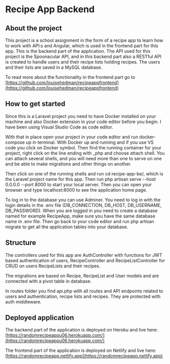 # Recipe App Backend

## About the project
This project is a school assignment in the form of a recipe app to learn how to work with API:s and Angular, which is used in the frontend part for this app. This is the backend part of the application. The API used for this project is the Spoonacular API, and in this backend part also a RESTful API is created to handle users and their recipe lists holding recipes. The users and their lists are saved in a MySQL database.

To read more about the functionality in the frontend part go to [https://github.com/louisehedman/recipeappfrontend](https://github.com/louisehedman/recipeappfrontend)

## How to get started
Since this is a Laravel project you need to have Docker installed on your machine and also Docker extension in your code editor before you begin. I have been using Visual Studio Code as code editor.

With that in place open your project in your code editor and run docker-compose up in terminal. With Docker up and running and if you use VS code you click on Docker symbol. Then find the running container for your project, right click on the line ending with _php and choose attach shell. You can attach several shells, and you will need more than one to serve on one and be able to make migrations and other things on another.

Then click on one of the running shells and run cd recipe-app-be/, which is the Laravel project name for this app. Then run php artisan serve --host 0.0.0.0 --port 8000 to start your local server. Then you can open your browser and type localhost:8000 to see the application home page.

To log in to the database you can use Adminer. You need to log in with the login details in the .env file (DB_CONNECTION, DB_HOST, DB_USERNAME, DB_PASSWORD). When you are logged in you need to create a database named for example RecipeApp, make sure you have the same database name in .env file. Then go back to your code editor and run php artisan migrate to get all the application tables into your database.

## Structure
The controllers used for this app are AuthController with functions for JWT based authentication of users, RecipeController and RecipeListController for CRUD on users RecipeLists and their recipes. 

The migrations are based on Recipe, RecipeList and User models and are connected with a pivot table in database. 

In routes folder you find api.php with all routes and API endpoints related to users and authentication, recipe lists and recipes. They are protected with auth middleware. 

## Deployed application
The backend part of the application is deployed on Heroku and live here: [https://randomrecipeappu06.herokuapp.com/](https://randomrecipeappu06.herokuapp.com/)

The frontend part of the application is deployed on Netlify and live here: [https://randomrecipeapp.netlify.app](https://randomrecipeapp.netlify.app)